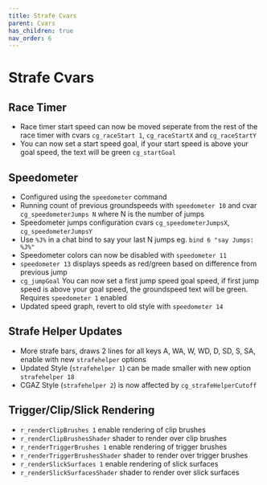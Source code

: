 ```yaml
---
title: Strafe Cvars
parent: Cvars
has_children: true
nav_order: 6
---
```


# Strafe Cvars

## Race Timer

- Race timer start speed can now be moved seperate from the rest of the race timer with cvars `cg_raceStart 1`, `cg_raceStartX` and `cg_raceStartY`
- You can now set a start speed goal, if your start speed is above your goal speed, the text will be green `cg_startGoal`

## Speedometer

- Configured using the `speedometer` command
- Running count of previous groundspeeds with `speedometer 10` and cvar `cg_speedometerJumps N` where N is the number of jumps
- Speedometer jumps configuration cvars `cg_speedometerJumpsX`, `cg_speedometerJumpsY`
- Use `%J%` in a chat bind to say your last N jumps eg. `bind 6 "say Jumps: %J%"`
- Speedometer colors can now be disabled with `speedometer 11`
- `speedometer 13` displays speeds as red/green based on difference from previous jump
- `cg_jumpGoal` You can now set a first jump speed goal speed, if first jump speed is above your goal speed, the groundspeed text will be green. Requires `speedometer 1` enabled
- Updated speed graph, revert to old style with `speedometer 14`

## Strafe Helper Updates

- More strafe bars, draws 2 lines for all keys A, WA, W, WD, D, SD, S, SA, enable with new `strafehelper` options
- Updated Style (`strafehelper 1`) can be made smaller with new option `strafehelper 18`
- CGAZ Style (`strafehelper 2`) is now affected by `cg_strafeHelperCutoff`

## Trigger/Clip/Slick Rendering

- `r_renderClipBrushes 1` enable rendering of clip brushes
- `r_renderClipBrushesShader` shader to render over clip brushes
- `r_renderTriggerBrushes 1` enable rendering of trigger brushes
- `r_renderTriggerBrushesShader` shader to render over trigger brushes
- `r_renderSlickSurfaces 1` enable rendering of slick surfaces
- `r_renderSlickSurfacesShader` shader to render over slick surfaces
